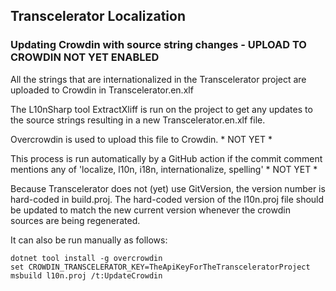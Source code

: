 ## Transcelerator Localization

### Updating Crowdin with source string changes - UPLOAD TO CROWDIN NOT YET ENABLED

All the strings that are internationalized in the Transcelerator project are uploaded to Crowdin in Transcelerator.en.xlf

The L10nSharp tool ExtractXliff is run on the project to get any updates to the source strings resulting in a new Transcelerator.en.xlf file.

Overcrowdin is used to upload this file to Crowdin. * NOT YET *

This process is run automatically by a GitHub action if the commit comment mentions any of 'localize, l10n, i18n, internationalize, spelling' * NOT YET *

Because Transcelerator does not (yet) use GitVersion, the version number is hard-coded in build.proj.
The hard-coded version of the l10n.proj file should be updated to match the new current version
whenever the crowdin sources are being regenerated.

It can also be run manually as follows:
```
dotnet tool install -g overcrowdin
set CROWDIN_TRANSCELERATOR_KEY=TheApiKeyForTheTransceleratorProject
msbuild l10n.proj /t:UpdateCrowdin
```